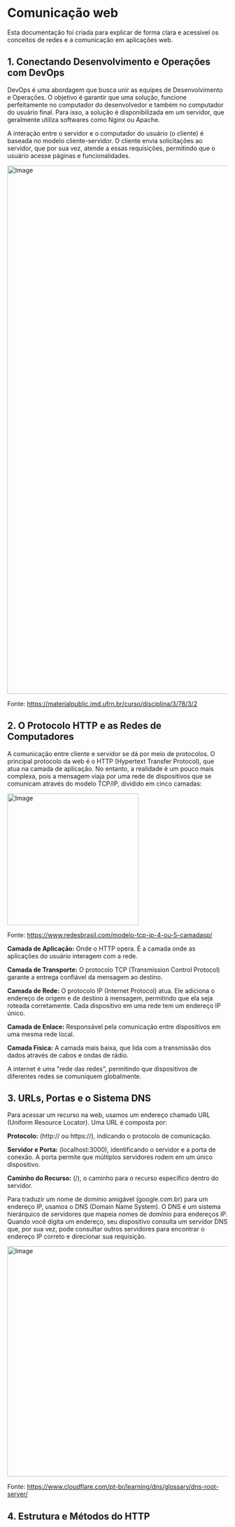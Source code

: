# Comunicação web
Esta documentação foi criada para explicar de forma clara e acessível os conceitos de redes e a comunicação em aplicações web.

## 1. Conectando Desenvolvimento e Operações com DevOps
DevOps é uma abordagem que busca unir as equipes de Desenvolvimento e Operações. O objetivo é garantir que uma solução, funcione perfeitamente no computador do desenvolvedor e também  no computador do usuário final. Para isso, a solução é disponibilizada em um servidor, que geralmente utiliza softwares como Nginx ou Apache.

A interação entre o servidor e o computador do usuário (o cliente) é baseada no modelo cliente-servidor. O cliente envia solicitações ao servidor, que por sua vez, atende a essas requisições, permitindo que o usuário acesse páginas e funcionalidades.

<img width="2484" height="1204" alt="Image" src="https://github.com/user-attachments/assets/32f9e6fc-62a1-402e-9429-f084d61ef0bf" />

Fonte: https://materialpublic.imd.ufrn.br/curso/disciplina/3/78/3/2

## 2. O Protocolo HTTP e as Redes de Computadores
A comunicação entre cliente e servidor se dá por meio de protocolos. O principal protocolo da web é o HTTP (Hypertext Transfer Protocol), que atua na camada de aplicação. No entanto, a realidade é um pouco mais complexa, pois a mensagem viaja por uma rede de dispositivos que se comunicam através do modelo TCP/IP, dividido em cinco camadas:

<img width="300" height="300" alt="Image" src="https://github.com/user-attachments/assets/58060c09-bb5d-4663-8054-200d842a7157" />

Fonte: https://www.redesbrasil.com/modelo-tcp-ip-4-ou-5-camadasp/

**Camada de Aplicação:** Onde o HTTP opera. É a camada onde as aplicações do usuário interagem com a rede.

**Camada de Transporte:** O protocolo TCP (Transmission Control Protocol) garante a entrega confiável da mensagem ao destino.

**Camada de Rede:** O protocolo IP (Internet Protocol) atua. Ele adiciona o endereço de origem e de destino à mensagem, permitindo que ela seja roteada corretamente. Cada dispositivo em uma rede tem um endereço IP único.

**Camada de Enlace:** Responsável pela comunicação entre dispositivos em uma mesma rede local.

**Camada Física:** A camada mais baixa, que lida com a transmissão dos dados através de cabos e ondas de rádio.

A internet é uma "rede das redes", permitindo que dispositivos de diferentes redes se comuniquem globalmente.

## 3. URLs, Portas e o Sistema DNS
Para acessar um recurso na web, usamos um endereço chamado URL (Uniform Resource Locator). Uma URL é composta por:

**Protocolo:** (http:// ou https://), indicando o protocolo de comunicação.

**Servidor e Porta:** (localhost:3000), identificando o servidor e a porta de conexão. A porta permite que múltiplos servidores rodem em um único dispositivo.

**Caminho do Recurso:** (/), o caminho para o recurso específico dentro do servidor.

Para traduzir um nome de domínio amigável (google.com.br) para um endereço IP, usamos o DNS (Domain Name System). O DNS é um sistema hierárquico de servidores que mapeia nomes de domínio para endereços IP. Quando você digita um endereço, seu dispositivo consulta um servidor DNS que, por sua vez, pode consultar outros servidores para encontrar o endereço IP correto e direcionar sua requisição.

<img width="1459" height="525" alt="Image" src="https://github.com/user-attachments/assets/0218a8e9-2942-4a3a-b716-4f343fdd3138" />

Fonte: https://www.cloudflare.com/pt-br/learning/dns/glossary/dns-root-server/

## 4. Estrutura e Métodos do HTTP
